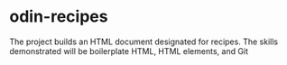# odin-recipes
The project builds an HTML document designated for recipes. 
The skills demonstrated will be boilerplate HTML, HTML elements, and Git